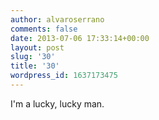 ```yaml
---
author: alvaroserrano
comments: false
date: 2013-07-06 17:33:14+00:00
layout: post
slug: '30'
title: '30'
wordpress_id: 1637173475
---
```


I'm a lucky, lucky man.
